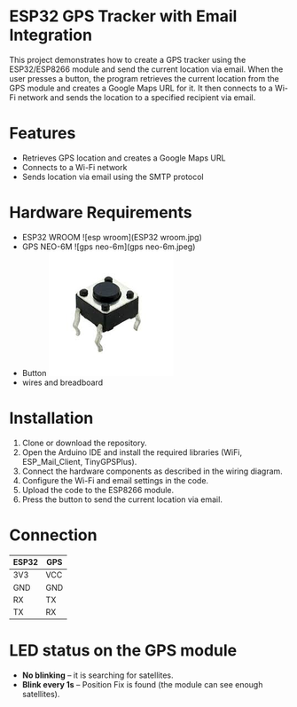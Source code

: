 # ESP32 GPS Tracker with Email Integration
This project demonstrates how to create a GPS tracker using the ESP32/ESP8266 module and send the current location via email. When the user presses a button, the program retrieves the current location from the GPS module and creates a Google Maps URL for it. It then connects to a Wi-Fi network and sends the location to a specified recipient via email.

# Features
- Retrieves GPS location and creates a Google Maps URL
- Connects to a Wi-Fi network
- Sends location via email using the SMTP protocol

# Hardware Requirements
- ESP32 WROOM
![esp wroom](ESP32 wroom.jpg)
- GPS NEO-6M
![gps neo-6m](gps neo-6m.jpeg)
- Button
![button](button.jfif)
- wires and breadboard

# Installation
1. Clone or download the repository.
2. Open the Arduino IDE and install the required libraries (WiFi, ESP_Mail_Client, TinyGPSPlus).
3. Connect the hardware components as described in the wiring diagram.
4. Configure the Wi-Fi and email settings in the code.
5. Upload the code to the ESP8266 module.
6. Press the button to send the current location via email.

# Connection 
| **ESP32** | **GPS**   |
|-------|-------|
| 3V3 | VCC  |
| GND | GND  |
| RX  |  TX  |
| TX  |  RX  |

# LED status on the GPS module
- **No blinking** – it is searching for satellites.</br>
- **Blink every 1s** – Position Fix is found (the module can see enough satellites).



